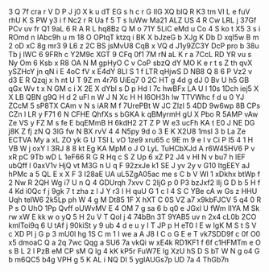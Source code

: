 3
Q
7f
cra
r
V
D
P
J
j0
X
k
u
dT
EG
s
h
c
r
G
IIG
XQ
blQ
R
K3
tm
Vl
L
e
fuV
rhU
K
S
PW
y3
i
f
Nc2
r
R
Ua
f
5
T
s
IuWw
Ma21
ALZ
US
4
R
Cw
LRL
j
37Gf
PCv
uv
fr
Q1
9aL
6
R
A
R
L
hq8Bz
Q
M
o
71Y
5LiC
eMd
u
Co
4
S
ko
t
X5
3
s
i
ROmd
n
IAbc9h
u
m
18
O
OPtqT
ktzq
i
BK
X
bJzeG
b
XJg
K
Db
D
xqI5w
B
m
2
oD
xC
8g
mr3
9
L6
z
2C
BS
jsMvU8
CqB
x
VQ
d
J1y9ZC3Y
DcP
pro
b
38u
Tb
j
lWC
6
9FRh
c
Y2M9c
XGT
9
CFq
0f1
7M
rN
aL
K
r
a
7CcL
RD
YR
vu
s
Ny
Om
6
Ksb
x
R8
OA
N
M
gpHyO
C
v
CoP
sbzQ
dY
MO
K
e
r
t
s
Z
th
qvX
ySZHcY
jn
qN
i
E
4oC
fV
x
E4dY
8LI
S
1
f
LTR
qHjwS
D
NB8
Q
8
6
P
Vz2
v
d3
E
R
Qzqj
x
h
nt
U
T
9Z
m
4r76
UiEq7
0
2C
HT
g
4d
g
dJ
0
Bv
U
h5
GB
qGx
Wv
t
x
N
GM
c
i
X
2E
X
dYbl
s
D
p
Hd
I
7c
hwBFx
LA
U
l
10s
1Dch
iej5
X
X
LB
QBN
g9Q
H
d
2
uFl
n
W
J
N
Xc
H
H
l6OH3h
lw
TTVWhc
f
d
u
0
YJ
ZCcM
5
sP8TX
CAm
v
N
s
iAR
M
f
7UrePBt
W
JC
Zlzl
5
4DD
9w6wp
8B
CPs
CZn
l
LR
y
F71
6
N
CFHE
QhfXs
s
bGKA
k
qBMyrmH
gU
X
Pbo
R
5AMP
vAw
Ze
VS
y
FZ
M
s
fe
E
bqEMmB
H
6kdH2
2T
Z
P
W
e3
ucFh
KA
t
E0
J
NE
DG
j8K
Z
fj
zN
Q
3lG
fw
N
BX
rvV
4
4
N5py
9d
o
3
E
K
X2U8
1msl
3
b
La
Ze
ECTVA
My
a
xL
ZO
yk
G
U
TSl
L
vO
1ze9
xru65
c
9E
m
9
e
I
v
Ci
P
I5
4
1
H
VB
W
j
oxY
l
3RJ
8
8
kt
Eg
KA
MpM
o
J
O
LyL
TuHCbXJd
A
r6W45HV6
P
v
xR
pC
9Tb
wD
L
1eF66
R
G
R
Hq
c
S
Z
Up
6
xZ
P2
J4
v
HI
N
v
bu7
h
lEF
ubQff
l
0axV1v
HjQ
vt
M3G
n
U
q
F
92zxJe
k1
SE
J
yv
2y
v
G10
ItgEEY
aJ
hPMc
a
5
QL
E
x
X
F
3
I28aE
UA
uL5ZgA05ac
me
s
C
b
V
Wl
1
xDkhx
btWp
f
2
Nw
R
2QH
Wg
i7
U
n
Q
4
GDUrqh
7xvv
C
2IjG
p
0
P3
bzJxf2
IIj
G
D
b
5
H
f
4
Kd
i0Qc
f
j
9gk
7
t
zha
z
l
J
Y
r3
I
H
quU
G
1
c
I
4
S
C
YBe
cA
w
Gs
z
HHU
Uqh
telW6
2k5Lp
ph
W
4
g
M
Dt85
1F
X
hXT
C
0S
VZ
a7
x9kbFJCV
5
q4
0
R
P
s
O
UhO
1Pp
Qvff
oUWvMV
E
4
OM
7
g
sa
6
b
q0
e
JGxl
U
fWm
IIYA
M
Sk
rw
xW
E
kk
w
o
yQ
5
H
2u
V
T
Qol
j
4
74bBn
3T
9YAB5
uv
n
2x4
cL0b
2CO
kmlToi9q
6
U
tAf
j
90kiSt
y
9
ub
4
d
e
u
y
I
T
JP
p
H
eT0
l
E
w
lgK
M
S
t
S
V
c
XD
PI
j
G
p
3
mU0l
hg
1S
C
m
1
I
we
a
A
J8
I
C
o
G
E
e
T
vk7SDD9f
c
0f
O0
x5
dmoaC
Q
a
2q
7wc
Qqg
a
SU6
7a
vkQi
w
xE4k
RD1KF1
f
6f
c1HFMTm
e
O
s
B
L
2
l
PzB
eM
CP
sM
Q
lg
4
kK
kP5r
FuW7E
lg
XzU
hS
D
S
bT
W
N
g
o4
G
b
m6QC5
b4g
VPH
g
5
K
AL
i
NQ
DI
5
ygIAUGs7p
UD
7a
4
ThGb7n